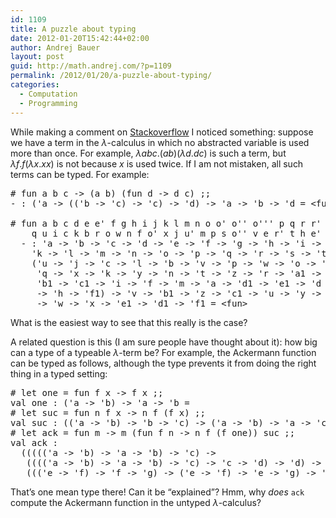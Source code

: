 ```yaml
---
id: 1109
title: A puzzle about typing
date: 2012-01-20T15:42:44+02:00
author: Andrej Bauer
layout: post
guid: http://math.andrej.com/?p=1109
permalink: /2012/01/20/a-puzzle-about-typing/
categories:
  - Computation
  - Programming
---
```

While making a comment on [Stackoverflow](http://cstheory.stackexchange.com/questions/9690/functions-that-typed-lambda-calculus-cannot-compute) I noticed something: suppose we have a term in the $\lambda$-calculus in which no abstracted variable is used more than once. For example, $\lambda a b c . (a b) (\lambda d. d c)$ is such a term, but $\lambda f . f (\lambda x . x x)$ is not because $x$ is used twice. If I am not mistaken, all such terms can be typed. For example:

<pre class="brush: plain; gutter: false; title: ; notranslate" title=""># fun a b c -&gt; (a b) (fun d -&gt; d c) ;;
- : ('a -&gt; (('b -&gt; 'c) -&gt; 'c) -&gt; 'd) -&gt; 'a -&gt; 'b -&gt; 'd = &lt;fun&gt;

# fun a b c d e e' f g h i j k l m n o o' o'' o''' p q r r' s t u u' v w x y z -&gt;
    q u i c k b r o w n f o' x j u' m p s o'' v e r' t h e' l a z y d o''' g;;
  - : 'a -&gt; 'b -&gt; 'c -&gt; 'd -&gt; 'e -&gt; 'f -&gt; 'g -&gt; 'h -&gt; 'i -&gt; 'j -&gt;
    'k -&gt; 'l -&gt; 'm -&gt; 'n -&gt; 'o -&gt; 'p -&gt; 'q -&gt; 'r -&gt; 's -&gt; 't -&gt;
    ('u -&gt; 'j -&gt; 'c -&gt; 'l -&gt; 'b -&gt; 'v -&gt; 'p -&gt; 'w -&gt; 'o -&gt; 'g -&gt;
     'q -&gt; 'x -&gt; 'k -&gt; 'y -&gt; 'n -&gt; 't -&gt; 'z -&gt; 'r -&gt; 'a1 -&gt; 'e -&gt;
     'b1 -&gt; 'c1 -&gt; 'i -&gt; 'f -&gt; 'm -&gt; 'a -&gt; 'd1 -&gt; 'e1 -&gt; 'd -&gt; 's
     -&gt; 'h -&gt; 'f1) -&gt; 'v -&gt; 'b1 -&gt; 'z -&gt; 'c1 -&gt; 'u -&gt; 'y -&gt; 'a1
     -&gt; 'w -&gt; 'x -&gt; 'e1 -&gt; 'd1 -&gt; 'f1 = &lt;fun&gt;
</pre>

What is the easiest way to see that this really is the case?

A related question is this (I am sure people have thought about it): how big can a type of a typeable $\lambda$-term be? For example, the Ackermann function can be typed as follows, although the type prevents it from doing the right thing in a typed setting:

<pre class="brush: plain; gutter: false; title: ; notranslate" title=""># let one = fun f x -&gt; f x ;;
val one : ('a -&gt; 'b) -&gt; 'a -&gt; 'b =
# let suc = fun n f x -&gt; n f (f x) ;;
val suc : (('a -&gt; 'b) -&gt; 'b -&gt; 'c) -&gt; ('a -&gt; 'b) -&gt; 'a -&gt; 'c =
# let ack = fun m -&gt; m (fun f n -&gt; n f (f one)) suc ;;
val ack :
  ((((('a -&gt; 'b) -&gt; 'a -&gt; 'b) -&gt; 'c) -&gt;
   (((('a -&gt; 'b) -&gt; 'a -&gt; 'b) -&gt; 'c) -&gt; 'c -&gt; 'd) -&gt; 'd) -&gt;
   ((('e -&gt; 'f) -&gt; 'f -&gt; 'g) -&gt; ('e -&gt; 'f) -&gt; 'e -&gt; 'g) -&gt; 'h) -&gt; 'h = &lt;fun&gt;
</pre>

That&#8217;s one mean type there! Can it be &#8220;explained&#8221;? Hmm, why _does_ `ack` compute the Ackermann function in the untyped $\lambda$-calculus?
